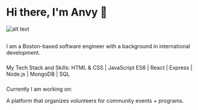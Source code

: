 # Hi there, I'm Anvy 👋

![alt text](https://media.giphy.com/media/CTLLrRmutrvZ01AQou/source.gif)


##

I am a Boston-based software engineer with a background in international development. 

###

My Tech Stack and Skills:
HTML & CSS | JavaScript ES6 | React | Express | Node.js | MongoDB | SQL 

###

Currently I am working on:

A platform that organizes volunteers for community events + programs.



<!--
**anvytran-dev/anvytran-dev** is a ✨ _special_ ✨ repository because its `README.md` (this file) appears on your GitHub profile.

Here are some ideas to get you started:

- 🔭 I’m currently working on ...
- 🌱 I’m currently learning ...
- 👯 I’m looking to collaborate on ...
- 🤔 I’m looking for help with ...
- 💬 Ask me about ...
- 📫 How to reach me: ...
- 😄 Pronouns: ...
- ⚡ Fun fact: ...
-->
